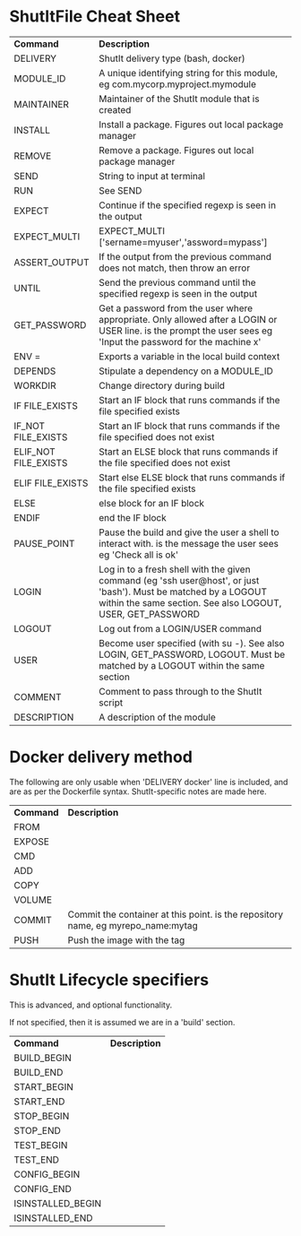 # ShutItFile Cheat Sheet

<table>
<tr><td><b>Command</b></td><td><b>Description</b></td></tr>
<tr><td>DELIVERY <arg>             </td><td>ShutIt delivery type (bash, docker) </td></tr>
<tr><td>MODULE_ID <arg>            </td><td>A unique identifying string for this module, eg com.mycorp.myproject.mymodule </td></tr>
<tr><td>MAINTAINER <arg>           </td><td>Maintainer of the ShutIt module that is created </td></tr>
<tr><td>INSTALL <arg>              </td><td>Install a package. Figures out local package manager </td></tr>
<tr><td>REMOVE <arg>               </td><td>Remove a package. Figures out local package manager </td></tr>
<tr><td>SEND <arg>                 </td><td>String to input at terminal </td></tr>
<tr><td>RUN <arg>                  </td><td>See SEND </td></tr>
<tr><td>EXPECT <arg>               </td><td>Continue if the specified regexp is seen in the output </td></tr>
<tr><td>EXPECT_MULTI <arg>         </td><td>EXPECT_MULTI ['sername=myuser','assword=mypass']</td></tr>
<tr><td>ASSERT_OUTPUT <arg>        </td><td>If the output from the previous command does not match, then throw an error </td></tr>
<tr><td>UNTIL <arg>                </td><td>Send the previous command until the specified regexp is seen in the output </td></tr>
<tr><td>GET_PASSWORD <arg>         </td><td>Get a password from the user where appropriate.  Only allowed after a LOGIN or USER line. <arg> is the prompt the user sees eg 'Input the password for the machine x' </td></tr>
<tr><td>ENV <name>=<value>         </td><td>Exports a variable in the local build context </td></tr>
<tr><td>DEPENDS <arg>              </td><td>Stipulate a dependency on a MODULE_ID </td></tr>
<tr><td>WORKDIR <arg>              </td><td>Change directory during build </td></tr>
<tr><td>IF FILE_EXISTS <arg>       </td><td>Start an IF block that runs commands if the file specified exists </td></tr>
<tr><td>IF_NOT FILE_EXISTS <arg>   </td><td>Start an IF block that runs commands if the file specified does not exist </td></tr>
<tr><td>ELIF_NOT FILE_EXISTS <arg> </td><td>Start an ELSE block that runs commands if the file specified does not exist </td></tr>
<tr><td>ELIF FILE_EXISTS <arg>     </td><td>Start else ELSE block that runs commands if the file specified exists </td></tr>
<tr><td>ELSE                       </td><td>else block for an IF block </td></tr>
<tr><td>ENDIF                      </td><td>end the IF block </td></tr>
<tr><td>PAUSE_POINT <arg>          </td><td>Pause the build and give the user a shell to interact with. <arg> is the message the user sees eg 'Check all is ok' </td></tr>
<tr><td>LOGIN <arg>                </td><td>Log in to a fresh shell with the given command (eg 'ssh user@host', or just 'bash'). Must be matched by a LOGOUT within the same section. See also LOGOUT, USER, GET_PASSWORD</td></tr>
<tr><td>LOGOUT                     </td><td>Log out from a LOGIN/USER command </td></tr>
<tr><td>USER <arg>                 </td><td>Become user specified (with su -). See also LOGIN, GET_PASSWORD, LOGOUT. Must be matched by a LOGOUT within the same section </td></tr>
<tr><td>COMMENT <arg>              </td><td>Comment to pass through to the ShutIt script </td></tr>
<tr><td>DESCRIPTION <arg>          </td><td>A description of the module </td></tr>
</table>

# Docker delivery method

The following are only usable when 'DELIVERY docker' line is included,
and are as per the Dockerfile syntax. ShutIt-specific notes are made here.

<table>
<tr><td><b>Command</b></td><td><b>Description</b></td></tr>
<tr><td>FROM         </td><td></td></tr>
<tr><td>EXPOSE       </td><td></td></tr>
<tr><td>CMD          </td><td></td></tr>
<tr><td>ADD          </td><td></td></tr>
<tr><td>COPY         </td><td></td></tr>
<tr><td>VOLUME       </td><td></td></tr>
<tr><td>COMMIT <arg1></td><td>Commit the container at this point. <arg1> is the repository name, eg myrepo_name:mytag </td></tr>
<tr><td>PUSH   <arg1></td><td>Push the image with the tag <arg1> </td></tr>
</table>

# ShutIt Lifecycle specifiers

This is advanced, and optional functionality.

If not specified, then it is assumed we are in a 'build' section.

<table>
<tr><td><b>Command</b></td><td><b>Description</b></td></tr>
<tr><td>BUILD_BEGIN       </td><td> </td></tr>
<tr><td>BUILD_END         </td><td> </td></tr>
<tr><td>START_BEGIN       </td><td> </td></tr>
<tr><td>START_END         </td><td> </td></tr>
<tr><td>STOP_BEGIN        </td><td> </td></tr>
<tr><td>STOP_END          </td><td> </td></tr>
<tr><td>TEST_BEGIN        </td><td> </td></tr>
<tr><td>TEST_END          </td><td> </td></tr>
<tr><td>CONFIG_BEGIN      </td><td> </td></tr>
<tr><td>CONFIG_END        </td><td> </td></tr>
<tr><td>ISINSTALLED_BEGIN </td><td> </td></tr>
<tr><td>ISINSTALLED_END   </td><td> </td></tr>
</table>
